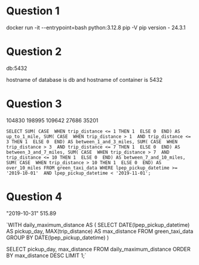 # Question 1
docker run -it --entrypoint=bash python:3.12.8
pip -V
pip version - 24.3.1


# Question 2
db:5432

hostname of database is db and hostname of container is 5432


# Question 3
104830	198995	109642	27686	35201

`SELECT
  SUM(
  	CASE 
	  WHEN trip_distance <= 1 THEN 1 
	  ELSE 0 
	END) AS up_to_1_mile,
  SUM(
  	CASE 
	  WHEN trip_distance > 1 
	  	AND trip_distance <= 3 THEN 1 
	  ELSE 0 
	END) AS between_1_and_3_miles,
  SUM(
  	CASE 
	  WHEN trip_distance > 3 
	  	AND trip_distance <= 7 THEN 1 
	  ELSE 0 
	END) AS between_3_and_7_miles,
  SUM(
  	CASE 
	  WHEN trip_distance > 7 
	  	AND trip_distance <= 10 THEN 1 
	  ELSE 0 
	END) AS between_7_and_10_miles,
  SUM(
  	CASE 
	  WHEN trip_distance > 10 THEN 1 
	  ELSE 0 
	END) AS over_10_miles
FROM green_taxi_data
WHERE lpep_pickup_datetime >= '2019-10-01' 
AND lpep_pickup_datetime < '2019-11-01';`

# Question 4
"2019-10-31"	515.89

`WITH daily_maximum_distance AS (
	    SELECT
	        DATE(lpep_pickup_datetime) AS pickup_day,
	        MAX(trip_distance) AS max_distance
	    FROM green_taxi_data
	    GROUP BY DATE(lpep_pickup_datetime)
	)

SELECT 
    pickup_day,
    max_distance
FROM daily_maximum_distance
ORDER BY max_distance DESC
LIMIT 1;`